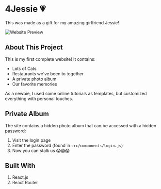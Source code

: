 # 4Jessie 💗

This was made as a gift for my amazing girlfriend Jessie!

![Website Preview](/yogurt/public/preview.png) 

## About This Project

This is my first complete website! It contains:
- Lots of Cats
- Restaurants we've been to together
- A private photo album
- Our favorite memories

As a newbie, I used some online tutorials as templates, but customized everything with personal touches.

## Private Album
The site contains a hidden photo album that can be accessed with a hidden password:
1. Visit the login page
2. Enter the password (found in `src/components/login.js`)
3. Now you can stalk us 😱😱😱

## Built With
1. React.js 
2. React Router